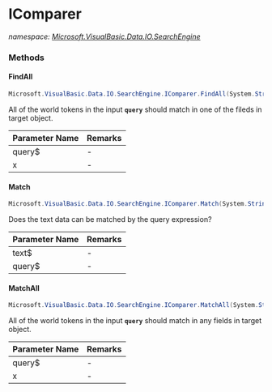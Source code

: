 ﻿# IComparer
_namespace: <a href="#" onClick="load('/docs/Microsoft.VisualBasic.Data.IO.SearchEngine/index.md')">Microsoft.VisualBasic.Data.IO.SearchEngine</a>_





### Methods

#### FindAll
```csharp
Microsoft.VisualBasic.Data.IO.SearchEngine.IComparer.FindAll(System.String,System.Object)
```
All of the world tokens in the input **`query`** should match in one of the fileds in target object.

|Parameter Name|Remarks|
|--------------|-------|
|query$|-|
|x|-|


#### Match
```csharp
Microsoft.VisualBasic.Data.IO.SearchEngine.IComparer.Match(System.String,System.String)
```
Does the text data can be matched by the query expression?

|Parameter Name|Remarks|
|--------------|-------|
|text$|-|
|query$|-|


#### MatchAll
```csharp
Microsoft.VisualBasic.Data.IO.SearchEngine.IComparer.MatchAll(System.String,System.Object)
```
All of the world tokens in the input **`query`** should match in any fields in target object.

|Parameter Name|Remarks|
|--------------|-------|
|query$|-|
|x|-|



